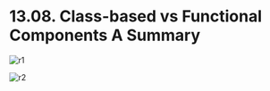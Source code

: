 # 13.08. Class-based vs Functional Components A Summary

![r1](https://github.com/kiranbansode/learn-react/assets/50626798/7ea03b80-17f6-4bb9-97ea-0aae646205cb)

![r2](https://github.com/kiranbansode/learn-react/assets/50626798/6489bf90-d74a-4f25-8d38-84d67f170084)
